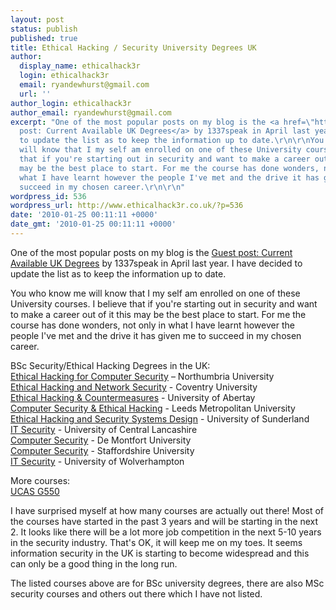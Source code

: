 ```yaml
---
layout: post
status: publish
published: true
title: Ethical Hacking / Security University Degrees UK
author:
  display_name: ethicalhack3r
  login: ethicalhack3r
  email: ryandewhurst@gmail.com
  url: ''
author_login: ethicalhack3r
author_email: ryandewhurst@gmail.com
excerpt: "One of the most popular posts on my blog is the <a href=\"http://www.ethicalhack3r.co.uk/2009/04/29/guest-post-current-available-uk-degrees/\">Guest
  post: Current Available UK Degrees</a> by 1337speak in April last year. I have decided
  to update the list as to keep the information up to date.\r\n\r\nYou who know me
  will know that I my self am enrolled on one of these University courses. I believe
  that if you're starting out in security and want to make a career out of it this
  may be the best place to start. For me the course has done wonders, not only in
  what I have learnt however the people I've met and the drive it has given me to
  succeed in my chosen career.\r\n\r\n"
wordpress_id: 536
wordpress_url: http://www.ethicalhack3r.co.uk/?p=536
date: '2010-01-25 00:11:11 +0000'
date_gmt: '2010-01-25 00:11:11 +0000'
---
```

<p>One of the most popular posts on my blog is the <a href="http://www.ethicalhack3r.co.uk/2009/04/29/guest-post-current-available-uk-degrees/">Guest post: Current Available UK Degrees</a> by 1337speak in April last year. I have decided to update the list as to keep the information up to date.</p>
<p>You who know me will know that I my self am enrolled on one of these University courses. I believe that if you're starting out in security and want to make a career out of it this may be the best place to start. For me the course has done wonders, not only in what I have learnt however the people I've met and the drive it has given me to succeed in my chosen career.</p>
<p><a id="more"></a><a id="more-536"></a></p>
<p>BSc Security/Ethical Hacking Degrees in the UK:<br />
<a href="http://www.northumbria.ac.uk/?view=CourseDetail&code=UUSETH1">Ethical Hacking for Computer Security</a> – Northumbria University<br />
<a href="http://wwwm.coventry.ac.uk/undergraduate/ugstudy/Pages/ugft.aspx?itemID=293">Ethical Hacking and Network Security</a> - Coventry University<br />
<a href="http://www.abertay.ac.uk/studying/find/ug/ethhaccount/">Ethical Hacking & Countermeasures</a> - University of Abertay<br />
<a href="http://www.leedsmet.ac.uk/inn/courses_Computer_Security_And_Ethical_Hacking.htm">Computer Security & Ethical Hacking</a> - Leeds Metropolitan University<br />
<a href="http://www.sunderland.ac.uk/faculties/apsc/study/course/965/ethical_hacking_and_security_systems_design">Ethical Hacking and Security Systems Design</a> - University of Sunderland<br />
<a href="http://www.uclan.ac.uk/information/courses/it_security.php">IT Security</a> - University of Central Lancashire<br />
<a href="http://www.dmu.ac.uk/course/computer-security-5124">Computer Security</a> - De Montfort University<br />
<a href="http://www.staffs.ac.uk/study_here/courses/computer-security-tcm428343.jsp">Computer Security</a> - Staffordshire University<br />
<a href="http://courses.wlv.ac.uk/Course.asp?menu=1&id=11852&type=1">IT Security</a> - University of Wolverhampton</p>
<p>More courses:<br />
<a href="http://search.ucas.com/cgi-bin/hsrun/search/search/StateId/DfeMHGyAKX1DarKXb4Axm9jwCk_Ky-V9xr/HAHTpage/search.HsCodeSearch.submitForm?cmbInst=&txtJacsCode=G550&button1.x=0&button1.y=0">UCAS G550</a></p>
<p>I have surprised myself at how many courses are actually out there! Most of the courses have started in the past 3 years and will be starting in the next 2. It looks like there will be a lot more job competition in the next 5-10 years in the security industry. That's OK, it will keep me on my toes. It seems information security in the UK is starting to become widespread and this can only be a good thing in the long run.</p>
<p>The listed courses above are for BSc university degrees, there are also MSc security courses and others out there which I have not listed.</p>
